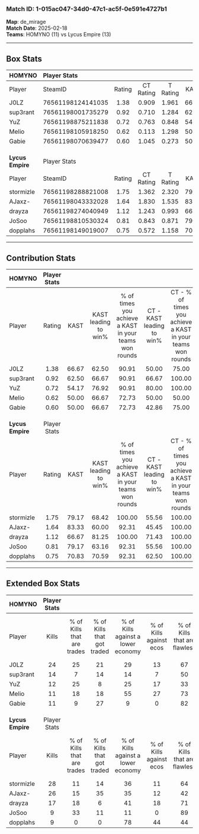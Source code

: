 ### Match ID: 1-015ac047-34d0-47c1-ac5f-0e591e4727b1  
**Map**: de_mirage  
**Match Date**: 2025-02-18  
**Teams**: HOMYNO (11) vs Lycus Empire (13)  

---  

## Box Stats  

| **HOMYNO**       | Player Stats      |        |           |          |       |       |       |         |        |      |     |
| :- | :- | :-: | :-: | :-: | :-: | :-: | :-: | :-: | :-: | :-: | :-: |
| Player           | SteamID           | Rating | CT Rating | T Rating | KAST  |  ADR  | Kills | Assists | Deaths | K/D  | HS% |
| J0LZ             | 76561198124141035 |  1.38  |   0.909   |  1.961   | 66.67 | 102.0 |  24   |    5    |   17   | 1.41 | 50  |
| sup3rant         | 76561198001735279 |  0.92  |   0.710   |  1.284   | 62.50 | 74.2  |  14   |    5    |   16   | 0.88 | 71  |
| YuZ              | 76561198875211838 |  0.72  |   0.763   |  0.848   | 54.17 | 70.0  |  12   |    6    |   19   | 0.63 | 50  |
| Melio            | 76561198105918250 |  0.62  |   0.113   |  1.298   | 50.00 | 56.7  |  11   |    3    |   18   | 0.61 | 45  |
| Gabie            | 76561198070639477 |  0.60  |   1.045   |  0.273   | 50.00 | 59.2  |  11   |    2    |   19   | 0.58 | 72  |
|                  |                   |        |           |          |       |       |       |         |        |      |     |
|                  |                   |        |           |          |       |       |       |         |        |      |     |
|                  |                   |        |           |          |       |       |       |         |        |      |     |
| **Lycus Empire** | Player Stats      |        |           |          |       |       |       |         |        |      |     |
| Player           | SteamID           | Rating | CT Rating | T Rating | KAST  |  ADR  | Kills | Assists | Deaths | K/D  | HS% |
| stormizle        | 76561198288821008 |  1.75  |   1.362   |  2.320   | 79.17 | 122.0 |  28   |    6    |   14   | 2.00 | 64  |
| AJaxz-           | 76561198043332028 |  1.64  |   1.830   |  1.535   | 83.33 | 113.8 |  26   |    5    |   16   | 1.63 | 65  |
| drayza           | 76561198274040949 |  1.12  |   1.243   |  0.993   | 66.67 | 66.6  |  17   |    2    |   12   | 1.42 | 29  |
| JoSoo            | 76561198810530324 |  0.81  |   0.843   |  0.871   | 79.17 | 36.2  |   9   |    5    |   13   | 0.69 | 44  |
| dopplahs         | 76561198149019007 |  0.75  |   0.572   |  1.158   | 70.83 | 61.2  |   9   |    8    |   17   | 0.53 | 66  |
---  

## Contribution Stats  

| **HOMYNO**       | Player Stats |       |                      |                                                        |                           |                                                             |                          |                                                            |
| :- | :-: | :-: | :-: | :-: | :-: | :-: | :-: | :-: |
| Player           |    Rating    | KAST  | KAST leading to win% | % of times you achieve a KAST in your teams won rounds | CT - KAST leading to win% | CT - % of times you achieve a KAST in your teams won rounds | T - KAST leading to win% | T - % of times you achieve a KAST in your teams won rounds |
| J0LZ             |     1.38     | 66.67 |        62.50         |                         90.91                          |           50.00           |                            75.00                            |          70.00           |                           100.00                           |
| sup3rant         |     0.92     | 62.50 |        66.67         |                         90.91                          |           66.67           |                           100.00                            |          66.67           |                           85.71                            |
| YuZ              |     0.72     | 54.17 |        76.92         |                         90.91                          |           80.00           |                           100.00                            |          75.00           |                           85.71                            |
| Melio            |     0.62     | 50.00 |        66.67         |                         72.73                          |           50.00           |                            50.00                            |          75.00           |                           85.71                            |
| Gabie            |     0.60     | 50.00 |        66.67         |                         72.73                          |           42.86           |                            75.00                            |          100.00          |                           71.43                            |
|                  |              |       |                      |                                                        |                           |                                                             |                          |                                                            |
|                  |              |       |                      |                                                        |                           |                                                             |                          |                                                            |
|                  |              |       |                      |                                                        |                           |                                                             |                          |                                                            |
| **Lycus Empire** | Player Stats |       |                      |                                                        |                           |                                                             |                          |                                                            |
| Player           |    Rating    | KAST  | KAST leading to win% | % of times you achieve a KAST in your teams won rounds | CT - KAST leading to win% | CT - % of times you achieve a KAST in your teams won rounds | T - KAST leading to win% | T - % of times you achieve a KAST in your teams won rounds |
| stormizle        |     1.75     | 79.17 |        68.42         |                         100.00                         |           55.56           |                           100.00                            |          80.00           |                           100.00                           |
| AJaxz-           |     1.64     | 83.33 |        60.00         |                         92.31                          |           45.45           |                           100.00                            |          77.78           |                           87.50                            |
| drayza           |     1.12     | 66.67 |        81.25         |                         100.00                         |           71.43           |                           100.00                            |          88.89           |                           100.00                           |
| JoSoo            |     0.81     | 79.17 |        63.16         |                         92.31                          |           55.56           |                           100.00                            |          70.00           |                           87.50                            |
| dopplahs         |     0.75     | 70.83 |        70.59         |                         92.31                          |           62.50           |                           100.00                            |          77.78           |                           87.50                            |
---  

## Extended Box Stats  

| **HOMYNO**       | Player Stats |                            |                            |                                    |                         |                              |                                 |        |                             |                                     |                          |                               |                            |
| :- | :-: | :-: | :-: | :-: | :-: | :-: | :-: | :-: | :-: | :-: | :-: | :-: | :-: |
| Player           |    Kills     | % of Kills that are trades | % of Kills that got traded | % of Kills against a lower economy | % of Kills against ecos | % of Kills that are flawless | % of Kills that are close duels | Deaths | % of Deaths that get traded | % of Deaths against a lower economy | % of Deaths against ecos | % of Deaths that are flawless | % of Deaths that are close |
| J0LZ             |      24      |             25             |             21             |                 29                 |           13            |              67              |                8                |   17   |             12              |                 12                  |            6             |              71               |             0              |
| sup3rant         |      14      |             7              |             14             |                 14                 |            7            |              50              |                7                |   16   |             19              |                  6                  |            6             |              56               |             19             |
| YuZ              |      12      |             25             |             8              |                 25                 |           17            |              33              |                8                |   19   |             21              |                 11                  |            0             |              58               |             5              |
| Melio            |      11      |             18             |             18             |                 55                 |           27            |              73              |                9                |   18   |             22              |                  6                  |            6             |              56               |             6              |
| Gabie            |      11      |             9              |             27             |                 9                  |            0            |              82              |                9                |   19   |             11              |                 16                  |            5             |              58               |             11             |
|                  |              |                            |                            |                                    |                         |                              |                                 |        |                             |                                     |                          |                               |                            |
|                  |              |                            |                            |                                    |                         |                              |                                 |        |                             |                                     |                          |                               |                            |
|                  |              |                            |                            |                                    |                         |                              |                                 |        |                             |                                     |                          |                               |                            |
| **Lycus Empire** | Player Stats |                            |                            |                                    |                         |                              |                                 |        |                             |                                     |                          |                               |                            |
| Player           |    Kills     | % of Kills that are trades | % of Kills that got traded | % of Kills against a lower economy | % of Kills against ecos | % of Kills that are flawless | % of Kills that are close duels | Deaths | % of Deaths that get traded | % of Deaths against a lower economy | % of Deaths against ecos | % of Deaths that are flawless | % of Deaths that are close |
| stormizle        |      28      |             11             |             14             |                 36                 |           11            |              64              |                7                |   14   |             29              |                 21                  |            0             |              57               |             14             |
| AJaxz-           |      26      |             15             |             35             |                 35                 |           12            |              42              |               12                |   16   |             13              |                 31                  |            6             |              69               |             0              |
| drayza           |      17      |             18             |             6              |                 41                 |           18            |              71              |                0                |   12   |              0              |                  8                  |            0             |              92               |             0              |
| JoSoo            |      9       |             33             |             11             |                 11                 |            0            |              89              |                0                |   13   |             15              |                 15                  |            0             |              46               |             15             |
| dopplahs         |      9       |             0              |             0              |                 78                 |           44            |              44              |               22                |   17   |             29              |                 18                  |            0             |              47               |             12             |
